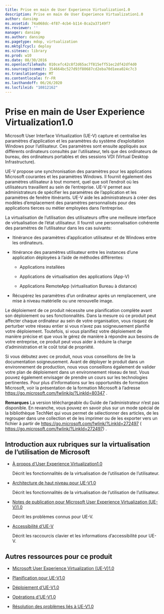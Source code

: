 ```yaml
---
title: Prise en main de User Experience Virtualization1.0
description: Prise en main de User Experience Virtualization1.0
author: dansimp
ms.assetid: 74a068dc-4f87-4cb4-b114-8ca2a37149f7
ms.reviewer: ''
manager: dansimp
ms.author: dansimp
ms.pagetype: mdop, virtualization
ms.mktglfcycl: deploy
ms.sitesec: library
ms.prod: w10
ms.date: 08/30/2016
ms.openlocfilehash: 010cefc42c8f2d65ac7f815eff51ec2df42df4d0
ms.sourcegitcommit: 354664bc527d93f80687cd2eba70d1eea024c7c3
ms.translationtype: MT
ms.contentlocale: fr-FR
ms.lasthandoff: 06/26/2020
ms.locfileid: "10812162"
---
```

# Prise en main de User Experience Virtualization1.0


Microsoft User Interface Virtualization (UE-V) capture et centralise les paramètres d’application et les paramètres du système d’exploitation Windows pour l’utilisateur. Ces paramètres sont ensuite appliqués aux différents ordinateurs consultés par l’utilisateur, tels que des ordinateurs de bureau, des ordinateurs portables et des sessions VDI (Virtual Desktop Infrastructure).

UE-V propose une synchronisation des paramètres pour les applications Microsoft courantes et les paramètres Windows. Il fournit également des paramètres utilisateur à tout moment, quel que soit l’endroit où les utilisateurs travaillent au sein de l’entreprise. UE-V permet aux administrateurs de spécifier les paramètres de l’application et les paramètres de fenêtre itinérants. UE-V aide les administrateurs à créer des modèles d’emplacement des paramètres personnalisés pour des applications tierces ou métier employées dans l’entreprise.

La virtualisation de l’utilisation des utilisateurs offre une meilleure interface de virtualisation de l’état utilisateur. Il fournit une personnalisation cohérente des paramètres de l’utilisateur dans les cas suivants:

-   Itinérance des paramètres d’application utilisateur et de Windows entre les ordinateurs.

-   Itinérance des paramètres utilisateur entre les instances d’une application déployées à l’aide de méthodes différentes:

    -   Applications installées

    -   Applications de virtualisation des applications (App-V)

    -   Applications RemoteApp (virtualisation Bureau à distance)

-   Récupérez les paramètres d’un ordinateur après un remplacement, une mise à niveau matérielle ou une renouvelle image.

Le déploiement de ce produit nécessite une planification complète avant son déploiement ou ses fonctionnalités. Dans la mesure où ce produit peut affecter chaque ordinateur au sein de votre organisation, vous risquez de perturber votre réseau entier si vous n’avez pas soigneusement planifié votre déploiement. Toutefois, si vous planifiez votre déploiement de manière précise et que vous le gérez de manière à répondre aux besoins de votre entreprise, ce produit peut vous aider à réduire la charge d’administration et le coût total de propriété.

Si vous débutez avec ce produit, nous vous conseillons de lire la documentation soigneusement. Avant de déployer le produit dans un environnement de production, nous vous conseillons également de valider votre plan de déploiement dans un environnement réseau de test. Vous pouvez également envisager de prendre un cours sur les technologies pertinentes. Pour plus d’informations sur les opportunités de formation Microsoft, voir la présentation de la formation Microsoft à l’adresse <https://go.microsoft.com/fwlink/p/?LinkId=80347> .

**Remarques**  La version téléchargeable du Guide de l’administrateur n’est pas disponible. En revanche, vous pouvez en savoir plus sur un mode spécial de la bibliothèque TechNet qui vous permet de sélectionner des articles, de les regrouper dans une collection et de les imprimer ou de les exporter vers un fichier à partir de <https://go.microsoft.com/fwlink/?LinkId=272497> ( https://go.microsoft.com/fwlink/?LinkId=272497) .

 

## Introduction aux rubriques sur la virtualisation de l’utilisation de Microsoft


-   [À propos d'User Experience Virtualization1.0](about-user-experience-virtualization-10.md)

    Décrit les fonctionnalités de la virtualisation de l’utilisation de l’utilisateur.

-   [Architecture de haut niveau pour UE-V1.0](high-level-architecture-for-ue-v-10.md)

    Décrit les fonctionnalités de la virtualisation de l’utilisation de l’utilisateur.

-   [Notes de publication pour Microsoft User Experience Virtualization (UE-V)1.0](microsoft-user-experience-virtualization--ue-v--10-release-notes.md)

    Décrit les problèmes connus pour UE-V.

-   [Accessibilité d'UE-V](accessibility-for-ue-v.md)

    Décrit les raccourcis clavier et les informations d’accessibilité pour UE-V.

## Autres ressources pour ce produit


-   [Microsoft User Experience Virtualization (UE-V)1.0](index.md)

-   [Planification pour UE-V1.0](planning-for-ue-v-10.md)

-   [Déploiement d'UE-V1.0](deploying-ue-v-10.md)

-   [Opérations d'UE-V1.0](operations-for-ue-v-10.md)

-   [Résolution des problèmes liés à UE-V1.0](troubleshooting-ue-v-10.md)

 

 





